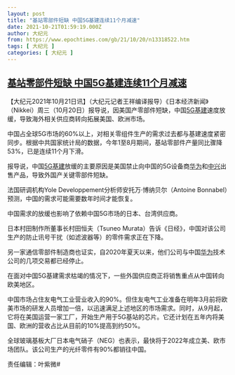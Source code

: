 ```yaml
---
layout: post
title: "基站零部件短缺 中国5G基建连续11个月减速"
date: 2021-10-21T01:59:19.000Z
author: 大纪元
from: https://www.epochtimes.com/gb/21/10/20/n13318522.htm
tags: [ 大纪元 ]
categories: [ 大纪元 ]
---
```

<!--1634781559000-->
[基站零部件短缺 中国5G基建连续11个月减速](https://www.epochtimes.com/gb/21/10/20/n13318522.htm)
------

<div>
<p>【大纪元2021年10月21日讯】（大纪元记者王祥编译报导）《日本经济新闻》（Nikkei）周三（10月20日）报导说，因美国产零部件短缺，中国<a href="https://www.epochtimes.com/gb/tag/5g%E5%9F%BA%E5%BB%BA.html">5G基建</a>速度放缓，导致海外相关供应商转向拓展美国、欧洲市场。</p><p>中国占全球5G市场的60%以上，对相关零组件生产的需求过去都与基建速度紧密同步。根据中共国家统计局的数据，今年1至8月期间，基站零部件产量同比骤降53%，已是连续11个月下滑。</p><p>报导说，中国<a href="https://www.epochtimes.com/gb/tag/5g%E5%9F%BA%E5%BB%BA.html">5G基建</a>放缓的主要原因是美国禁止向中国的5G设备商<a href="https://www.epochtimes.com/gb/tag/%E5%8D%8E%E4%B8%BA.html">华为</a>和<a href="https://www.epochtimes.com/gb/tag/%E4%B8%AD%E5%85%B4.html">中兴</a>出售产品，导致外国产关键零部件短缺。</p><p>法国研调机构Yole Developpement分析师安托万·博纳贝尔（Antoine Bonnabel）预测，中国的需求可能需要数年时间才能恢复。</p><p>中国需求的放缓也影响了依赖中国5G市场的日本、台湾供应商。</p><p>日本村田制作所董事长村田恒夫（Tsuneo Murata）告诉《日经》，中国对该公司生产的防止讯号干扰（如滤波器等）的零件需求正在下降。</p><p>另一家通信零部件制造商也证实，自2020年夏天以来，他们公司与中国<a href="https://www.epochtimes.com/gb/tag/%E5%8D%8E%E4%B8%BA.html">华为</a>技术公司的几项交易都已经停止。</p><p>在面对中国5G基建需求枯竭的情况下，一些外国供应商正将销售重点从中国转向欧美地区。</p><p>中国市场占住友电气工业营业收入的90%。但住友电气工业准备在明年3月前将欧美市场的研发人员增加一倍，以迅速满足上述地区的市场需求。同时，从9月起，它将在美国运营一家工厂，开始生产用于5G基站的芯片。它还计划在五年内将美国、欧洲的营收占比从目前的10%提高到约50%。</p><p>全球玻璃基板大厂日本电气硝子（NEG）也表示，最快将于2022年成立美、欧市场团队。该公司生产的光纤零件有90%都销往中国。</p><p>责任编辑：叶紫微#</p>
</div>
